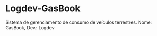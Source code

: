 # Logdev-GasBook
Sistema de gerenciamento de consumo de veículos terrestres. Nome: GasBook, Dev.: Logdev
